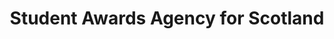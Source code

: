 ---
schema: default
title: Student Awards Agency for Scotland
description: An executive agency of Scottish Government
logo: ''
type:
- Executive agency
portal_url: ''
org_url: http://www.saas.gov.uk/
twitter_handle: saastweet
wikidata_qid: Q7627632
wdtk_id: saas
---